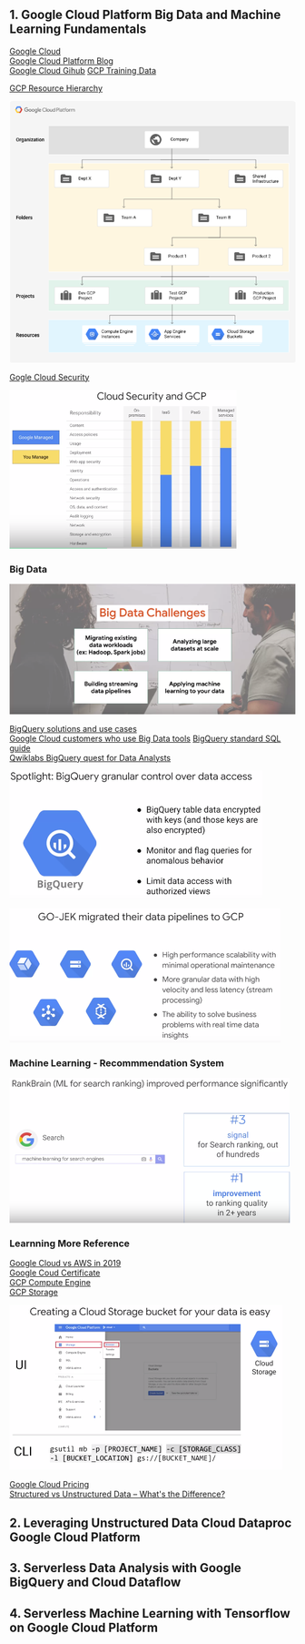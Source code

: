 ##  1. Google Cloud Platform Big Data and Machine Learning Fundamentals
[Google Cloud](https://cloud.google.com/)\
[Google Cloud Platform Blog](https://cloud.google.com/blog/products)\
[Google Cloud Gihub](https://github.com/GoogleCloudPlatform)
[GCP Training Data](https://github.com/GoogleCloudPlatform/training-data-analyst)

[GCP Resource Hierarchy](https://cloud.google.com/resource-manager/docs/cloud-platform-resource-hierarchy)

![Google Cloud Resource Hierarchy](https://github.com/Blackdog-Programmer/Data-Engineering-GCP/blob/master/Reference/GCP_Resources_Hierachy.png)

[Gogle Cloud Security](https://cloud.google.com/security/)

![Google Security](https://github.com/Blackdog-Programmer/Data-Engineering-GCP/blob/master/Reference/GCP_Security.png)

<h3><b>Big Data</b></h3>

![Big Data Challenge](https://github.com/Blackdog-Programmer/Data-Engineering-GCP/blob/master/Reference/GCP_BigData_Challenge.png)

[BigQuery solutions and use cases](https://cloud.google.com/bigquery/#bigquery-solutions-and-use-cases)\
[Google Cloud customers who use Big Data tools](https://cloud.google.com/customers/#/products=Big_Data_Analytics)
[BigQuery standard SQL guide](https://cloud.google.com/bigquery/docs/reference/standard-sql/enabling-standard-sql)\
[Qwiklabs BigQuery quest for Data Analysts](https://www.qwiklabs.com/quests/55)

![GCP BigQuery](https://github.com/Blackdog-Programmer/Data-Engineering-GCP/blob/master/Reference/GCP_BigQuery.png)

![GCP Data Pipelining](https://github.com/Blackdog-Programmer/Data-Engineering-GCP/blob/master/Reference/GCP_DataPipelining.png)

### Machine Learning - Recommmendation System

![Google Rank Brain Search ML](https://github.com/Blackdog-Programmer/Data-Engineering-GCP/blob/master/Reference/GCP_Rank_Brain.png)

### Learnning More Reference
[Google Cloud vs AWS in 2019](https://kinsta.com/blog/google-cloud-vs-aws/)\
[Google Coud Certificate](https://cloud.google.com/certification/)\
[GCP Compute Engine](https://cloud.google.com/compute/)\
[GCP Storage](https://cloud.google.com/storage/)

![Google Cloud Bucket Storage](https://github.com/Blackdog-Programmer/Data-Engineering-GCP/blob/master/Reference/GCP_Cloud_Bucket_Storage.png)

[Google Cloud Pricing](https://cloud.google.com/pricing/)\
[Structured vs Unstructured Data – What's the Difference?](https://learn.g2.com/structured-vs-unstructured-data)

## 2. Leveraging Unstructured Data Cloud Dataproc Google Cloud Platform


## 3. Serverless Data Analysis with Google BigQuery and Cloud Dataflow


## 4. Serverless Machine Learning with Tensorflow on Google Cloud Platform
